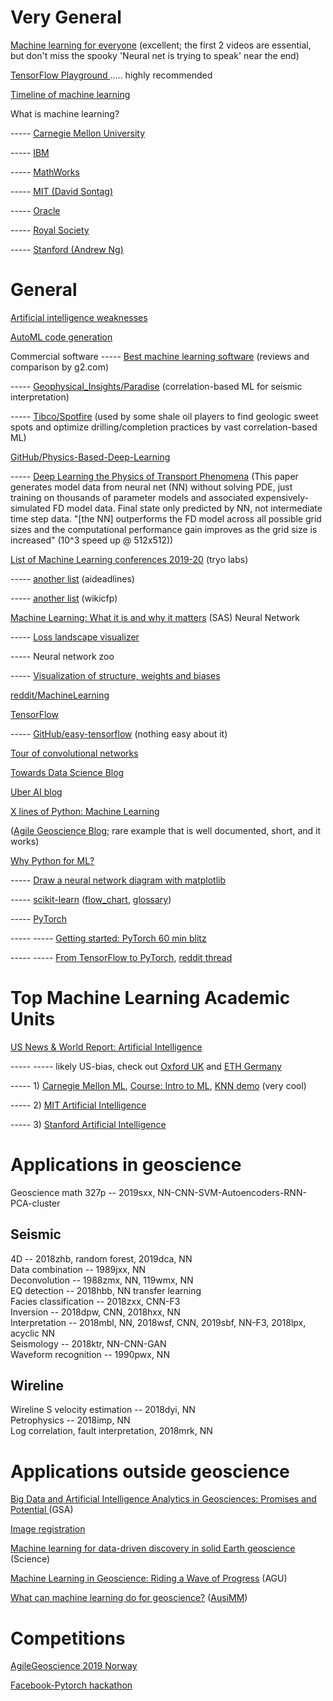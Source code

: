 # Very General
[Machine learning for everyone](https://vas3k.com/blog/machine_learning/) (excellent; the first 2 videos are essential, but don&#39;t miss the spooky &#39;Neural net is trying to speak&#39; near the end)

[TensorFlow Playground ](https://playground.tensorflow.org/#activation=tanh&amp;batchSize=10&amp;dataset=circle&amp;regDataset=reg-plane&amp;learningRate=0.03&amp;regularizationRate=0&amp;noise=0&amp;networkShape=4,2&amp;seed=0.58965&amp;showTestData=false&amp;discretize=false&amp;percTrainData=50&amp;x=true&amp;y=true&amp;xTimesY=false&amp;xSquared=false&amp;ySquared=false&amp;cosX=false&amp;sinX=false&amp;cosY=false&amp;sinY=false&amp;collectStats=false&amp;problem=classification&amp;initZero=false&amp;hideText=false)..... highly recommended

[Timeline of machine learning](https://en.m.wikipedia.org/wiki/Timeline_of_machine_learning)

What is machine learning?

----- [Carnegie Mellon University](https://www.ml.cmu.edu/machine-learning/what-is-machine-learning.html)

----- [IBM](https://www.ibm.com/analytics/machine-learning)

----- [MathWorks](https://www.mathworks.com/discovery/machine-learning.html)

----- [MIT (David Sontag)](https://people.csail.mit.edu/dsontag/courses/ml16/slides/lecture1.pdf)

----- [Oracle](https://www.oracle.com/artificial-intelligence/what-is-machine-learning.html)

----- [Royal Society](https://royalsociety.org/topics-policy/projects/machine-learning/videos-and-background-information/)

----- [Stanford (Andrew Ng)](http://mlclass.stanford.edu/)

# General
[Artificial intelligence weaknesses](https://cmns.umd.edu/news-events/features/4470)

[AutoML code generation](https://www.reddit.com/r/MachineLearning/comments/cpu5uc/research_what_is_the_state_of_automl_in_2019/)

Commercial software
----- [Best machine learning software](https://www.g2.com/categories/machine-learning) (reviews and comparison by g2.com)

----- [Geophysical\_Insights/Paradise](https://www.geoinsights.com/capabilities/) (correlation-based ML for seismic interpretation)

----- [Tibco/Spotfire](https://www.tibco.com/products/tibco-spotfire) (used by some shale oil players to find geologic sweet spots and optimize drilling/completion practices by vast correlation-based ML)

[GitHub/Physics-Based-Deep-Learning](https://github.com/thunil/Physics-Based-Deep-Learning)

----- [Deep Learning the Physics of Transport Phenomena](https://arxiv.org/pdf/1709.02432.pdf) (This paper generates model data from neural net (NN) without solving PDE, just training on thousands of parameter models and associated expensively-simulated FD model data. Final state only predicted by NN, not intermediate time step data. &quot;[the NN] outperforms the FD model across all possible grid sizes and the computational performance gain improves as the grid size is increased&quot; (10^3 speed up @ 512x512))

[List of Machine Learning conferences 2019-20](https://tryolabs.com/blog/machine-learning-deep-learning-conferences/) (tryo labs)

----- [another list](https://aideadlin.es/?sub=ML,CV,NLP,RO,SP,DM) (aideadlines)

----- [another list](http://www.wikicfp.com/cfp/call?conference=machine%20learning) (wikicfp)

[Machine Learning: What it is and why it matters](https://www.sas.com/en_us/insights/analytics/machine-learning.html) (SAS)
Neural Network

----- [Loss landscape visualizer](http://www.telesens.co/loss-landscape-viz/viewer.html)

----- Neural network zoo

----- [Visualization of structure, weights and biases](http://www.mghpcc.org/neural-networks-earthquakes/neuralnetworkforhelen/)

[reddit/MachineLearning](https://www.reddit.com/r/MachineLearning/)

[TensorFlow](https://www.tensorflow.org/)

----- [GitHub/easy-tensorflow](https://github.com/easy-tensorflow/easy-tensorflow) (nothing easy about it)

[Tour of convolutional networks](https://arxiv.org/abs/1908.05168)

[Towards Data Science Blog](https://towardsdatascience.com/)

[Uber AI blog](https://eng.uber.com/category/articles/ai/)

[X lines of Python: Machine Learning](https://agilescientific.com/blog/2017/1/4/x-lines-of-python-machine-learning?rq=machine%20learning) 

([Agile Geoscience Blog](https://agilescientific.com/blog); rare example that is well documented, short, and it works)

[Why Python for ML?](https://www.merixstudio.com/blog/why-python-so-popular-machine-learning/)

----- [Draw a neural network diagram with matplotlib](https://gist.github.com/craffel/2d727968c3aaebd10359)

----- [scikit-learn](https://scikit-learn.org/stable/) 
([flow\_chart](https://scikit-learn.org/stable/tutorial/machine_learning_map/index.html), 
[glossary](https://scikit-learn.org/stable/glossary.html))

----- [PyTorch](https://pytorch.org/)

----- ----- [Getting started: PyTorch 60 min blitz](https://pytorch.org/tutorials/beginner/deep_learning_60min_blitz.html)

----- ----- [From TensorFlow to PyTorch](https://medium.com/huggingface/from-tensorflow-to-pytorch-265f40ef2a28), [reddit thread](https://www.reddit.com/r/MachineLearning/comments/co5sua/d_how_to_convert_a_pretrained_tensorflow_model_to/)

# Top Machine Learning Academic Units

[US News &amp; World Report: Artificial Intelligence](https://www.usnews.com/best-graduate-schools/top-science-schools/artificial-intelligence-rankings)

----- ----- likely US-bias, check out [Oxford UK](https://www.cs.ox.ac.uk/research/ai_ml/) and [ETH Germany](https://ml.inf.ethz.ch/)

----- 1) [Carnegie Mellon ML](https://www.ml.cmu.edu/), [Course: Intro to ML](https://www.cs.cmu.edu/~lwehbe/10701_S19/), [KNN demo](http://vision.stanford.edu/teaching/cs231n-demos/knn/) (very cool)

----- 2)  [MIT Artificial Intelligence](https://www.csail.mit.edu/research)

----- 3) [Stanford Artificial Intelligence](http://ai.stanford.edu/)

# Applications in geoscience
Geoscience math 327p -- 2019sxx, NN-CNN-SVM-Autoencoders-RNN-PCA-cluster
## Seismic
4D -- 2018zhb, random forest, 2019dca, NN \
Data combination -- 1989jxx, NN  \
Deconvolution -- 1988zmx, NN, 119wmx, NN \
EQ detection -- 2018hbb, NN transfer learning \
Facies classification -- 2018zxx, CNN-F3 \
Inversion -- 2018dpw, CNN, 2018hxx, NN \
Interpretation -- 2018mbl, NN, 2018wsf, CNN, 2019sbf, NN-F3, 2018lpx, acyclic NN \
Seismology -- 2018ktr, NN-CNN-GAN \
Waveform recognition -- 1990pwx, NN 
## Wireline
Wireline S velocity estimation -- 2018dyi, NN\
Petrophysics -- 2018imp, NN\
Log correlation, fault interpretation, 2018mrk, NN

# Applications outside geoscience

[Big Data and Artificial Intelligence Analytics in Geosciences: Promises and Potential ](http://www.geosociety.org/gsatoday/groundwork/G372GW/article.htm)(GSA)

[Image registration](https://www.reddit.com/r/MachineLearning/comments/crh5om/d_why_have_we_not_seen_equivalent_success_in_deep/)

[Machine learning for data-driven discovery in solid Earth geoscience](https://science.sciencemag.org/content/363/6433/eaau0323) (Science)

[Machine Learning in Geoscience: Riding a Wave of Progress](https://eos.org/meeting-reports/machine-learning-in-geoscience-riding-a-wave-of-progress) (AGU)

[What can machine learning do for geoscience?](https://www.ausimmbulletin.com/feature/can-machine-learning-geoscience/) ([AusiMM](https://ausimm.com/))

# Competitions

[AgileGeoscience 2019 Norway](https://agilescientific.com/blog/2019/8/13/the-hack-returns-to-norway)

[Facebook-Pytorch hackathon](https://www.reddit.com/r/MachineLearning/comments/cot2xm/n_facebook_launches_online_global_pytorch/)
